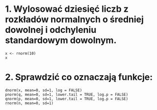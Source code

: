 # 1. Wylosować dziesięć liczb z rozkładów normalnych o średniej dowolnej i odchyleniu standardowym dowolnym. 

```{R}
x <- rnorm(10)
x
```
# 2. Sprawdzić co oznaczają funkcje: 

```{R}
dnorm(x, mean=0, sd=1, log = FALSE) 
pnorm(q, mean=0, sd=1, lower.tail = TRUE, log.p = FALSE) 
qnorm(p, mean=0, sd=1, lower.tail = TRUE, log.p = FALSE) 
rnorm(n, mean=0, sd=1) 
```


